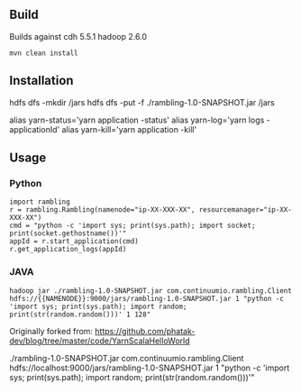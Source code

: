 
## Build
Builds against cdh 5.5.1 hadoop 2.6.0

```
mvn clean install
```

## Installation

hdfs dfs -mkdir /jars
hdfs dfs -put -f ./rambling-1.0-SNAPSHOT.jar /jars

alias yarn-status='yarn application -status'
alias yarn-log='yarn logs -applicationId'
alias yarn-kill='yarn application -kill'

## Usage

### Python
```
import rambling
r = rambling.Rambling(namenode="ip-XX-XXX-XX", resourcemanager="ip-XX-XXX-XX")
cmd = "python -c 'import sys; print(sys.path); import socket; print(socket.gethostname())'"
appId = r.start_application(cmd)
r.get_application_logs(appId)
```

### JAVA
```
hadoop jar ./rambling-1.0-SNAPSHOT.jar com.continuumio.rambling.Client hdfs://{{NAMENODE}}:9000/jars/rambling-1.0-SNAPSHOT.jar 1 "python -c 'import sys; print(sys.path); import random; print(str(random.random()))' 1 128"
```

Originally forked from: https://github.com/phatak-dev/blog/tree/master/code/YarnScalaHelloWorld

./rambling-1.0-SNAPSHOT.jar com.continuumio.rambling.Client hdfs://localhost:9000/jars/rambling-1.0-SNAPSHOT.jar 1 "python -c 'import sys; print(sys.path); import random; print(str(random.random()))'"
